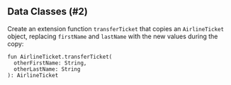 ## Data Classes (#2)

Create an extension function `transferTicket` that copies an `AirlineTicket`
object, replacing `firstName` and `lastName` with the new values during the copy:

```
fun AirlineTicket.transferTicket(
  otherFirstName: String,
  otherLastName: String
): AirlineTicket
```